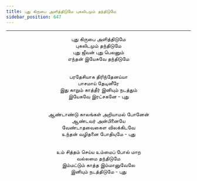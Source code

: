 ```yaml
---
title: புது கிருபை அளித்திடுமே புகலிடமும் தந்திடுமே
sidebar_position: 647
---
```


---
<center>
புது கிருபை அளித்திடுமே<br/>
புகலிடமும் தந்திடுமே<br/>
புது ஜீவன் புது பெலனும்<br/>
எந்தன் இயேசுவே தந்திடுமே<br/><br/>

பரதேசியாக திரிந்தேனய்யா<br/>
பாசமாய் தேடினீரே<br/>
இது காறும் காத்தீர் இனியும் நடத்தும்<br/>
இயேசுவே இரட்சகனே                - புது<br/><br/>

ஆண்டாண்டு காலங்கள் அறியாமல் போனேன்<br/>
ஆண்டவர் அன்பினையே<br/>
வேண்டாதவைகைள விலக்கிடவே<br/>
உந்தன் வழிதனை போதியுமே            - புது<br/><br/>

உம் சித்தம் செய்ய உம்மைப் போல் மாற<br/>
வல்லமை தந்திடுமே<br/>
இம்மட்டும் காத்த இம்மானுவேலே<br/>
இனியும் நடத்திடுமே                    - புது
</center>